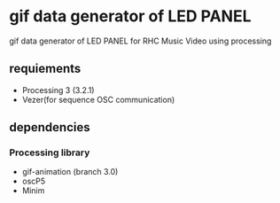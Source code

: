 # gif data generator of LED PANEL
gif data generator of LED PANEL for RHC Music Video using processing

## requiements
- Processing 3 (3.2.1)
- Vezer(for sequence OSC communication)

## dependencies
### Processing library
- gif-animation (branch 3.0)
- oscP5
- Minim


